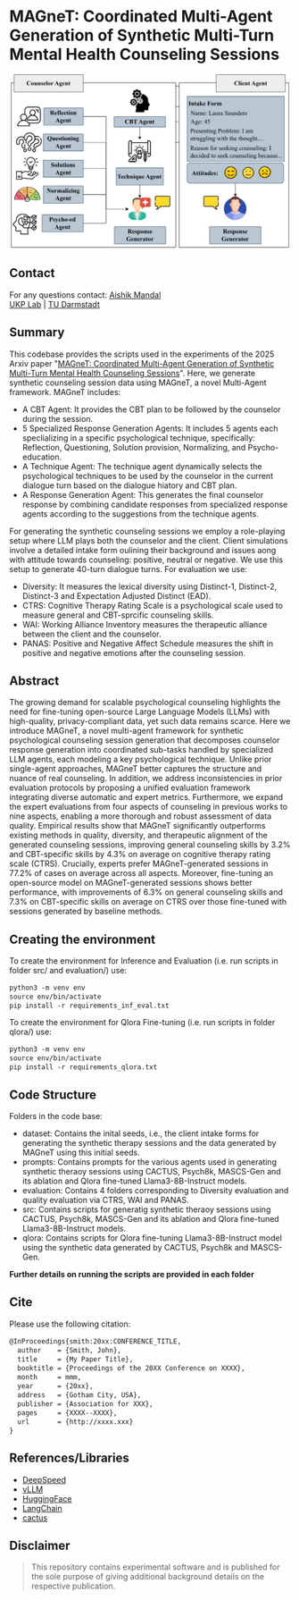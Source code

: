# MAGneT: Coordinated Multi-Agent Generation of Synthetic Multi-Turn Mental Health Counseling Sessions
<p align="center">
<img src ="img/MAGneT.png" width="500">
</p>

## Contact
For any questions contact: [Aishik Mandal](mailto:aishik.mandal@tu-darmstadt.de) <br>
[UKP Lab](https://www.informatik.tu-darmstadt.de/ukp/ukp_home/index.en.jsp) | [TU Darmstadt](https://www.tu-darmstadt.de/) 

## Summary

This codebase provides the scripts used in the experiments of the 2025 Arxiv paper "[MAGneT: Coordinated Multi-Agent Generation of Synthetic Multi-Turn Mental Health Counseling Sessions]()". Here, we generate synthetic counseling session data using MAGneT, a novel Multi-Agent framework. MAGneT includes:
- A CBT Agent: It provides the CBT plan to be followed by the counselor during the session.
- 5 Specialized Response Generation Agents: It includes 5 agents each speclializing in a specific psychological technique, specifically: Reflection, Questioning, Solution provision, Normalizing, and Psycho-education.
- A Technique Agent: The technique agent dynamically selects the psychological techniques to be used by the counselor in the current dialogue turn based on the dialogue hiatory and CBT plan.
- A Response Generation Agent: This generates the final counselor response by combining candidate responses from specialized response agents according to the suggestions from the technique agents.

For generating the synthetic counseling sessions we employ a role-playing setup where LLM plays both the counselor and the client. Client simulations involve a detailed intake form oulining their background and issues aong with attitude towards counseling: positive, neutral or negative. We use this setup to generate 40-turn dialogue turns. For evaluation we use:

- Diversity: It measures the lexical diversity using Distinct-1, Distinct-2, Distinct-3 and Expectation Adjusted Distinct \(EAD\).
- CTRS: Cognitive Therapy Rating Scale is a psychological scale used to measure general and CBT-sprcific counseling skills.
- WAI: Working Alliance Inventory measures the therapeutic alliance between the client and the counselor.
- PANAS: Positive and Negative Affect Schedule measures the shift in positive and negative emotions after the counseling session.

## Abstract
The growing demand for scalable psychological counseling highlights the need for fine-tuning open-source Large Language Models (LLMs) with high-quality, privacy-compliant data, yet such data remains scarce. Here we introduce MAGneT, a novel multi-agent framework for synthetic psychological counseling session generation that decomposes counselor response generation into coordinated sub-tasks handled by specialized LLM agents, each modeling a key psychological technique. Unlike prior single-agent approaches, MAGneT better captures the structure and nuance of real counseling. In addition, we address inconsistencies in prior evaluation protocols by proposing a unified evaluation framework integrating diverse automatic and expert metrics. Furthermore, we expand the expert evaluations from four aspects of counseling in previous works to nine aspects, enabling a more thorough and robust assessment of data quality. Empirical results show that MAGneT significantly outperforms existing methods in quality, diversity, and therapeutic alignment of the generated counseling sessions, improving general counseling skills by $3.2$\% and CBT-specific skills by $4.3$\% on average on cognitive therapy rating scale (CTRS). Crucially, experts prefer MAGneT-generated sessions in $77.2$\% of cases on average across all aspects. Moreover, fine-tuning an open-source model on MAGneT-generated sessions shows better performance, with improvements of $6.3$\% on general counseling skills and $7.3$\% on CBT-specific skills on average on CTRS over those fine-tuned with sessions generated by baseline methods.

## Creating the environment

To create the environment for Inference and Evaluation (i.e. run scripts in folder src/ and evaluation/) use:

```
python3 -m venv env
source env/bin/activate
pip install -r requirements_inf_eval.txt
```

To create the environment for Qlora Fine-tuning (i.e. run scripts in folder qlora/) use:

```
python3 -m venv env
source env/bin/activate
pip install -r requirements_qlora.txt
```

## Code Structure

Folders in the code base:

- dataset: Contains the inital seeds, i.e., the client intake forms for generating the synthetic therapy sessions and the data generated by MAGneT using this initial seeds.
- prompts: Contains prompts for the various agents used in generating synthetic theraoy sessions using CACTUS, Psych8k, MASCS-Gen and its ablation and Qlora fine-tuned Llama3-8B-Instruct models.
- evaluation: Contains 4 folders corresponding to Diversity evaluation and quality evaluation via CTRS, WAI and PANAS.
- src: Contains scripts for generatig synthetic theraoy sessions using CACTUS, Psych8k, MASCS-Gen and its ablation and Qlora fine-tuned Llama3-8B-Instruct models.
- qlora: Contains scripts for Qlora fine-tuning Llama3-8B-Instruct model using the synthetic data generated by CACTUS, Psych8k and MASCS-Gen.

**Further details on running the scripts are provided in each folder**

## Cite

Please use the following citation:

```
@InProceedings{smith:20xx:CONFERENCE_TITLE,
  author    = {Smith, John},
  title     = {My Paper Title},
  booktitle = {Proceedings of the 20XX Conference on XXXX},
  month     = mmm,
  year      = {20xx},
  address   = {Gotham City, USA},
  publisher = {Association for XXX},
  pages     = {XXXX--XXXX},
  url       = {http://xxxx.xxx}
}
```

## References/Libraries

- [DeepSpeed](https://www.deepspeed.ai/)
- [vLLM](https://docs.vllm.ai/en/latest/)
- [HuggingFace](https://huggingface.co/)
- [LangChain](https://www.langchain.com/)
- [cactus](https://github.com/coding-groot/cactus)

## Disclaimer

> This repository contains experimental software and is published for the sole purpose of giving additional background details on the respective publication. 
